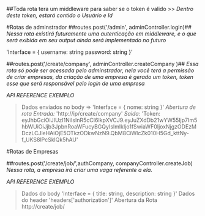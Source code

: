 ##Toda rota tera um middleware para saber se o token é valido >> 
*Dentro deste token, estará contido o Usuário e Id*

#Rotas de adminstrador
##routes.post('/admin', adminController.login)##
*Nessa rota existirá futuramente uma autenticação em middleware, e o que será exibida em seu output ainda será implementado no futuro*

'Interface = {
    username: string
    password: string
}'

##routes.post('/create/company', adminController.createCompany )##
*Essa rota só pode ser acessada pelo adminstrador, nela você terá a permissão de criar empresas, da criação de uma empresa é gerado um token, token esse que será responsável pelo login de uma empresa*

*API REFERENCE EXEMPLO*
>Dados enviados no body => 
'Interface = {
    nome: string
}'
*Abertura de rota*
*Entrada:* 'http://ip/create/company'
*Saida:* 
'Token: eyJhbGciOiJIUzI1NiIsInR5cCI6IkpXVCJ9.eyJuZXdDb21wYW55Ijp7Im5hbWUiOiJjb3JpbnRoaWFucyBGQyIsImlkIjo1fSwiaWF0IjoxNjgzODEzMDczLCJleHAiOjE5OTkzODkwNzN9.QbM8CiWlcZk010H5Gd_kttNy-f_UKS8lPcSklQk5hAU'

#Rotas de Empresas

##routes.post('/create/job/',authCompany, companyController.createJob)
*Nessa rota, a empresa irá criar uma vaga referente a ela.*

*API REFERENCE EXEMPLO*
> Dados do body
'Interface = {
    title: string,
    description: string
}'
>Dados do header
'headers['authorization']'
>Abertura da Rota
http://create/job/
